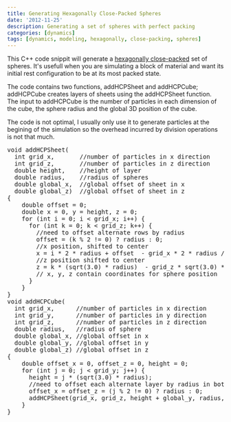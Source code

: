 ```yaml
---
title: Generating Hexagonally Close-Packed Spheres
date: '2012-11-25'
description: Generating a set of spheres with perfect packing
categories: [dynamics]
tags: [dynamics, modeling, hexagonally, close-packing, spheres]
---
```


This C++ code snippit will generate a [hexagonally close-packed](http://en.wikipedia.org/wiki/Close-packing_of_equal_spheres) set of spheres. It's usefull when you are simulating a block of material and want its initial rest configuration to be at its most packed state. 

The code contains two functions, addHCPSheet and addHCPCube; addHCPCube creates layers of sheets using the addHCPSheet function. The input to addHCPCube is the number of particles in each dimension of the cube, the sphere radius and the global 3D position of the cube.

The code is not optimal, I usually only use it to generate particles at the begining of the simulation so the overhead incurred by division operations is not that much.

<pre>
void addHCPSheet(
  int grid_x,       //number of particles in x direction
  int grid_z,       //number of particles in z direction
  double height,    //height of layer
  double radius,    //radius of spheres
  double global_x,  //global offset of sheet in x
  double global_z)  //global offset of sheet in z
{
    double offset = 0;
    double x = 0, y = height, z = 0;
    for (int i = 0; i < grid_x; i++) {
      for (int k = 0; k < grid_z; k++) {
        //need to offset alternate rows by radius
        offset = (k % 2 != 0) ? radius : 0;
        //x position, shifted to center
        x = i * 2 * radius + offset  - grid_x * 2 * radius / 2.0 + global_x;
        //z position shifted to center
        z = k * (sqrt(3.0) * radius)  - grid_z * sqrt(3.0) * radius / 2.0 + global_z
        // x, y, z contain coordinates for sphere position
      }
    }
}
void addHCPCube(
  int grid_x,      //number of particles in x direction
  int grid_y,      //number of particles in y direction
  int grid_z,      //number of particles in z direction
  double radius,   //radius of sphere
  double global_x, //global offset in x
  double global_y, //global offset in y
  double global_z) //global offset in z
{
    double offset_x = 0, offset_z = 0, height = 0;
    for (int j = 0; j < grid_y; j++) {
      height = j * (sqrt(3.0) * radius);
      //need to offset each alternate layer by radius in both x and z direction
      offset_x = offset_z = (j % 2 != 0) ? radius : 0;
      addHCPSheet(grid_x, grid_z, height + global_y, radius, offset_x+global_x, offset_z+global_z);
    }
}

</pre>


